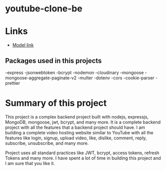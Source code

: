 # youtube-clone-be

# Links
- [Model link](https://app.eraser.io/workspace/YtPqZ1VogxGy1jzIDkzj?origin=share)

## Packages used in this projects
-express
-jsonwebtoken
-bcrypt 
-nodemon
-cloudinary
-mongoose
-mongoose-aggregate-paginate-v2
-multer
-dotenv
-cors
-cookie-parser
-prettier

# Summary of this project
This project is a complex backend project built with nodejs, expressjs, MongoDB, mongoose, jwt, bcrypt, and many more. It is a complete backend project with all the features that a backend project should have. I am building a complete video hosting website similar to YouTube with all the features like login, signup, upload video, like, dislike, comment, reply, subscribe, unsubscribe, and many more.

Project uses all standard practices like JWT, bcrypt, access tokens, refresh Tokens and many more. I  have spent a lot of time in building this project and I am sure that you like it.
